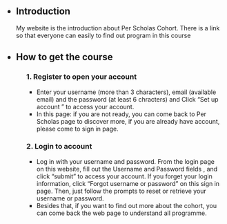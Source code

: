 <!DOCTYPE html>
<html>

<body>
	<main>
	<ul>	
<h2><li> Introduction </li></h2>
    <p>My website is the introduction about Per Scholas Cohort. There is a link so that everyone can easily to find out program in this course </p>
     
<h2><li> How to get the course</li></h2> 
<ol>
	   <h3>1.  Register to open your account</h3>
	   <ul>
		   <li>Enter your username (more than 3 characters), email (available email) and the password (at least 6 chracters) and Click “Set up account ” to access your account. </li>
		   <li>In this page: if you are not ready, you can come back to Per Scholas page to discover more, if you are already have account, please come to sign in page. </li>   
	   </ul>
	   <h3>2. Login to account</h3>
	   <ul>
		   <li>Log in with your username and password. From the login page on this website, fill out the Username and Password fields , and click “submit” to access your account. If you forget your login information, click “Forgot username or password” on this sign in page. Then, just follow the prompts to reset or retrieve your username or password.</li> 
		   <li>Besides that, if you want to find out more about the cohort, you can come back the web page to understand all programme.</li>
	   </ul>
</ol>
    
	 
   
   </ul>
	
 
 </main>	
  

</body>

</html>
